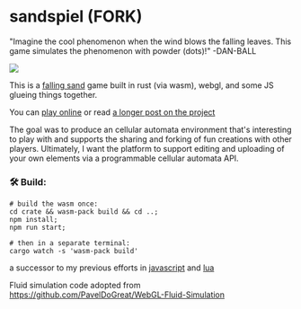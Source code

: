 <meta charset="utf-8"/>

# sandspiel (FORK)

"Imagine the cool phenomenon when the wind blows the falling leaves. This game simulates the phenomenon with powder (dots)!" -DAN-BALL

![](Screenshot.png)

This is a [falling sand](https://en.wikipedia.org/wiki/Falling-sand_game) game built in rust (via wasm), webgl, and some JS glueing things together.

You can [play online](https://sandspiel.club) or read [a longer post on the project](https://maxbittker.com/making-sandspiel)

The goal was to produce an cellular automata environment that's interesting to play with and supports the sharing and forking of fun creations with other players.
Ultimately, I want the platform to support editing and uploading of your own elements via a programmable cellular automata API.

### 🛠️ Build:

```
# build the wasm once:
cd crate && wasm-pack build && cd ..;
npm install;
npm run start;

# then in a separate terminal:
cargo watch -s 'wasm-pack build'
```

a successor to my previous efforts in [javascript](https://github.com/MaxBittker/dust) and [lua](https://github.com/MaxBittker/sand-toy)

Fluid simulation code adopted from
https://github.com/PavelDoGreat/WebGL-Fluid-Simulation
